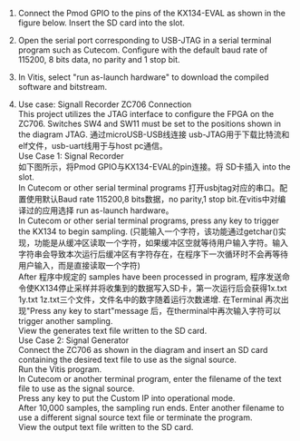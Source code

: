 
1. Connect the Pmod GPIO to the pins of the KX134-EVAL as shown in the figure below. Insert the SD card into the slot.
2. Open the serial port corresponding to USB-JTAG in a serial terminal program such as Cutecom. Configure with the default baud rate of 115200, 8 bits data, no parity and 1 stop bit. 
3. In Vitis, select "run as-launch hardware" to download the compiled software and bitstream.

1. Use case: Signall Recorder
ZC706 Connection  
This project utilizes the JTAG interface to configure the FPGA on the ZC706. Switches SW4 and SW11 must be set to the positions shown in the diagram JTAG. 通过microUSB-USB线连接 usb-JTAG用于下载比特流和elf文件，usb-uart线用于与host pc通信。  
Use Case 1: Signal Recorder  
如下图所示，将Pmod GPIO与KX134-EVAL的pin连接。将 SD卡插入 into the slot.  
In Cutecom or other serial terminal programs 打开usbjtag对应的串口。配置使用默认Baud rate 115200,8 bits数据，no parity,1 stop bit.在vitis中对编译过的应用选择 run as-launch hardware。  
In Cutecom or other serial terminal programs, press any key to trigger the KX134 to begin sampling. (只能输入一个字符，该功能通过getchar()实现，功能是从缓冲区读取一个字符，如果缓冲区空就等待用户输入字符。输入字符串会导致本次运行后缓冲区有字符存在，在程序下一次循环时不会再等待用户输入，而是直接读取一个字符)  
After 程序中规定的 samples have been processed in program, 程序发送命令使KX134停止采样并将收集到的数据写入SD卡，第一次运行后会获得1x.txt 1y.txt 1z.txt三个文件，文件名中的数字随着运行次数递增. 在Terminal 再次出现"Press any key to start"message 后，在therminal中再次输入字符可以trigger another sampling.  
View the generates text file written to the SD card.  
Use Case 2: Signal Generator  
Connect the ZC706 as shown in the diagram and insert an SD card containing the desired text file to use as the signal source.  
Run the Vitis program.  
In Cutecom or another terminal program, enter the filename of the text file to use as the signal source.  
Press any key to put the Custom IP into operational mode.  
After 10,000 samples, the sampling run ends. Enter another filename to use a different signal source text file or terminate the program.  
View the output text file written to the SD card.